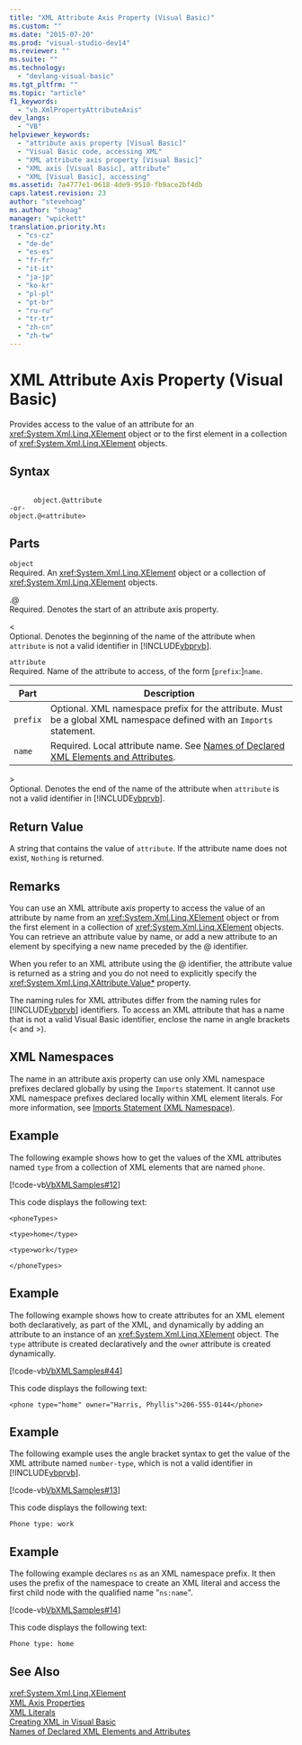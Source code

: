 ```yaml
---
title: "XML Attribute Axis Property (Visual Basic)"
ms.custom: ""
ms.date: "2015-07-20"
ms.prod: "visual-studio-dev14"
ms.reviewer: ""
ms.suite: ""
ms.technology: 
  - "devlang-visual-basic"
ms.tgt_pltfrm: ""
ms.topic: "article"
f1_keywords: 
  - "vb.XmlPropertyAttributeAxis"
dev_langs: 
  - "VB"
helpviewer_keywords: 
  - "attribute axis property [Visual Basic]"
  - "Visual Basic code, accessing XML"
  - "XML attribute axis property [Visual Basic]"
  - "XML axis [Visual Basic], attribute"
  - "XML [Visual Basic], accessing"
ms.assetid: 7a4777e1-0618-4de9-9510-fb9ace2bf4db
caps.latest.revision: 23
author: "stevehoag"
ms.author: "shoag"
manager: "wpickett"
translation.priority.ht: 
  - "cs-cz"
  - "de-de"
  - "es-es"
  - "fr-fr"
  - "it-it"
  - "ja-jp"
  - "ko-kr"
  - "pl-pl"
  - "pt-br"
  - "ru-ru"
  - "tr-tr"
  - "zh-cn"
  - "zh-tw"
---
```

# XML Attribute Axis Property (Visual Basic)
Provides access to the value of an attribute for an <xref:System.Xml.Linq.XElement> object or to the first element in a collection of <xref:System.Xml.Linq.XElement> objects.  
  
## Syntax  
  
```  
  
      object.@attribute  
-or-  
object.@<attribute>  
```  
  
## Parts  
 `object`  
 Required. An <xref:System.Xml.Linq.XElement> object or a collection of <xref:System.Xml.Linq.XElement> objects.  
  
 .@  
 Required. Denotes the start of an attribute axis property.  
  
 <  
 Optional. Denotes the beginning of the name of the attribute when `attribute` is not a valid identifier in [!INCLUDE[vbprvb](../../../csharp/programming-guide/concepts/linq/includes/vbprvb_md.md)].  
  
 `attribute`  
 Required. Name of the attribute to access, of the form [`prefix`:]`name`.  
  
|Part|Description|  
|----------|-----------------|  
|`prefix`|Optional. XML namespace prefix for the attribute. Must be a global XML namespace defined with an `Imports` statement.|  
|`name`|Required. Local attribute name. See [Names of Declared XML Elements and Attributes](../../../visual-basic/programming-guide/language-features/xml/names-of-declared-xml-elements-and-attributes.md).|  
  
 \>  
 Optional. Denotes the end of the name of the attribute when `attribute` is not a valid identifier in [!INCLUDE[vbprvb](../../../csharp/programming-guide/concepts/linq/includes/vbprvb_md.md)].  
  
## Return Value  
 A string that contains the value of `attribute`. If the attribute name does not exist, `Nothing` is returned.  
  
## Remarks  
 You can use an XML attribute axis property to access the value of an attribute by name from an <xref:System.Xml.Linq.XElement> object or from the first element in a collection of <xref:System.Xml.Linq.XElement> objects. You can retrieve an attribute value by name, or add a new attribute to an element by specifying a new name preceded by the @ identifier.  
  
 When you refer to an XML attribute using the @ identifier, the attribute value is returned as a string and you do not need to explicitly specify the <xref:System.Xml.Linq.XAttribute.Value*> property.  
  
 The naming rules for XML attributes differ from the naming rules for [!INCLUDE[vbprvb](../../../csharp/programming-guide/concepts/linq/includes/vbprvb_md.md)] identifiers. To access an XML attribute that has a name that is not a valid Visual Basic identifier, enclose the name in angle brackets (\< and >).  
  
## XML Namespaces  
 The name in an attribute axis property can use only XML namespace prefixes declared globally by using the `Imports` statement. It cannot use XML namespace prefixes declared locally within XML element literals. For more information, see [Imports Statement (XML Namespace)](../../../visual-basic/language-reference/statements/imports-statement-xml-namespace.md).  
  
## Example  
 The following example shows how to get the values of the XML attributes named `type` from a collection of XML elements that are named `phone`.  
  
 [!code-vb[VbXMLSamples#12](../../../visual-basic/language-reference/operators/codesnippet/VisualBasic/xml-attribute-axis-property_1.vb)]  
  
 This code displays the following text:  
  
 `<phoneTypes>`  
  
 `<type>home</type>`  
  
 `<type>work</type>`  
  
 `</phoneTypes>`  
  
## Example  
 The following example shows how to create attributes for an XML element both declaratively, as part of the XML, and dynamically by adding an attribute to an instance of an <xref:System.Xml.Linq.XElement> object. The `type` attribute is created declaratively and the `owne`r attribute is created dynamically.  
  
 [!code-vb[VbXMLSamples#44](../../../visual-basic/language-reference/operators/codesnippet/VisualBasic/xml-attribute-axis-property_2.vb)]  
  
 This code displays the following text:  
  
```  
<phone type="home" owner="Harris, Phyllis">206-555-0144</phone>  
```  
  
## Example  
 The following example uses the angle bracket syntax to get the value of the XML attribute named `number-type`, which is not a valid identifier in [!INCLUDE[vbprvb](../../../csharp/programming-guide/concepts/linq/includes/vbprvb_md.md)].  
  
 [!code-vb[VbXMLSamples#13](../../../visual-basic/language-reference/operators/codesnippet/VisualBasic/xml-attribute-axis-property_3.vb)]  
  
 This code displays the following text:  
  
 `Phone type: work`  
  
## Example  
 The following example declares `ns` as an XML namespace prefix. It then uses the prefix of the namespace to create an XML literal and access the first child node with the qualified name "`ns:name`".  
  
 [!code-vb[VbXMLSamples#14](../../../visual-basic/language-reference/operators/codesnippet/VisualBasic/xml-attribute-axis-property_4.vb)]  
  
 This code displays the following text:  
  
 `Phone type: home`  
  
## See Also  
 <xref:System.Xml.Linq.XElement>   
 [XML Axis Properties](../../../visual-basic/language-reference/xml-axis/xml-axis-properties.md)   
 [XML Literals](../../../visual-basic/language-reference/xml-literals/index.md)   
 [Creating XML in Visual Basic](../../../visual-basic/programming-guide/language-features/xml/creating-xml.md)   
 [Names of Declared XML Elements and Attributes](../../../visual-basic/programming-guide/language-features/xml/names-of-declared-xml-elements-and-attributes.md)